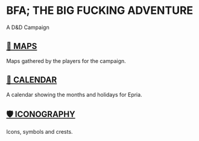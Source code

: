 # BFA; THE BIG FUCKING ADVENTURE
A D&D Campaign

## [📌 MAPS](./MAPS/MAPS.md)

Maps gathered by the players for the campaign. 

## [📅 CALENDAR](./months-and-holidays.md)

A calendar showing the months and holidays for Epria. 

## [🛡 ICONOGRAPHY](./ICONS/ICONS.md)

Icons, symbols and crests. 
